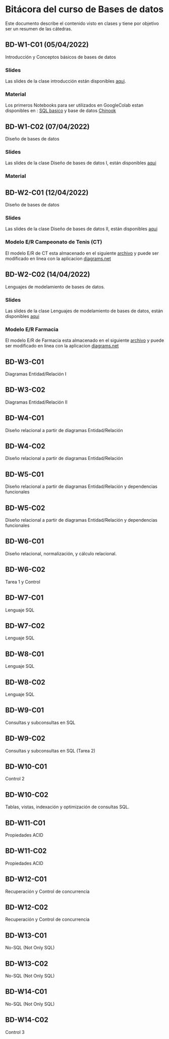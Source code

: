 # Bitácora del curso de Bases de datos
Este documento describe el contenido visto en clases y tiene por objetivo ser un resumen de las cátedras.

## BD-W1-C01 (05/04/2022)
Introducción y Conceptos básicos de bases de datos

### Slides

Las slides de la clase introducción están disponibles [aqui](https://github.com/adigenova/uohdb/tree/main/catedra/BD-W1-C01).
### Material
Los primeros Notebooks para ser utilizados en GoogleColab estan disponibles en : [SQL basico](https://github.com/adigenova/uohdb/blob/main/code/Basic_SQL.ipynb) y base de datos [Chinook](https://github.com/adigenova/uohdb/blob/main/code/Chinook_db.ipynb)

## BD-W1-C02 (07/04/2022)
Diseño de bases de datos
### Slides
Las slides de la clase Diseño de bases de datos I, están disponibles [aqui](https://github.com/adigenova/uohdb/blob/main/catedra/BD-W1-C02/BD-W1-C02-Desing.pdf)

### Material

## BD-W2-C01 (12/04/2022)
Diseño de bases de datos

### Slides
Las slides de la clase Diseño de bases de datos II, están disponibles [aqui](https://github.com/adigenova/uohdb/blob/main/catedra/BD-W2-C01/BD-W2-C01-Desing.pdf)

### Modelo E/R Campeonato de Tenis (CT)

El modelo E/R de CT esta almacenado en el siguiente [archivo](https://github.com/adigenova/uohdb/blob/main/catedra/BD-W2-C01/model_ER_clase.drawio) y puede ser modificado en linea con la aplicacion [diagrams.net](https://app.diagrams.net/)

## BD-W2-C02 (14/04/2022)

Lenguajes de modelamiento de bases de datos.

### Slides
Las slides de la clase Lenguajes de modelamiento de bases de datos, están disponibles [aqui](https://github.com/adigenova/uohdb/blob/main/catedra/BD-W2-C02/BD-W2-C02-Desing.pdf)

### Modelo E/R Farmacia

El modelo E/R de Farmacia esta almacenado en el siguiente [archivo](https://github.com/adigenova/uohdb/blob/main/catedra/BD-W2-C02/farmacia.drawio) y puede ser modificado en linea con la aplicacion [diagrams.net](https://app.diagrams.net/)

## BD-W3-C01

Diagramas Entidad/Relación I

## BD-W3-C02

Diagramas Entidad/Relación II

## BD-W4-C01

Diseño relacional a partir de diagramas Entidad/Relación

## BD-W4-C02

Diseño relacional a partir de diagramas Entidad/Relación

## BD-W5-C01

Diseño relacional a partir de diagramas Entidad/Relación y dependencias funcionales

## BD-W5-C02

Diseño relacional a partir de diagramas Entidad/Relación y dependencias funcionales

## BD-W6-C01

Diseño relacional, normalización, y cálculo relacional.

## BD-W6-C02

Tarea 1 y Control

## BD-W7-C01

Lenguaje SQL

## BD-W7-C02

Lenguaje SQL

## BD-W8-C01

Lenguaje SQL

## BD-W8-C02

Lenguaje SQL

## BD-W9-C01

Consultas y subconsultas en SQL

## BD-W9-C02

Consultas y subconsultas en SQL (Tarea 2)

## BD-W10-C01

Control 2

## BD-W10-C02

Tablas, vistas, indexación y optimización de consultas SQL.

## BD-W11-C01

Propiedades ACID 

## BD-W11-C02

Propiedades ACID

## BD-W12-C01

Recuperación y Control de concurrencia

## BD-W12-C02

Recuperación y Control de concurrencia

## BD-W13-C01

No-SQL (Not Only SQL)

## BD-W13-C02

No-SQL (Not Only SQL)

## BD-W14-C01

No-SQL (Not Only SQL)

## BD-W14-C02

Control 3
